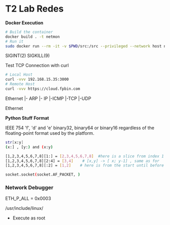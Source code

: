# T2 Lab Redes


**Docker Execution**

```bash
# Build the container
docker build . -t netmon
# Run it
sudo docker run --rm -it -v $PWD/src:/src --privileged --network host netmon
```

SIGINT(2)
SIGKILL(9)


Test TCP Connection with curl
```bash
# Local Host
curl -vvv 192.168.15.35:3000
# Remote Host
curl -vvv https://cloud.fpbin.com
```

Ethernet
	|- ARP
	|- IP
		|-ICMP
		|-TCP
		|-UDP

Ethernet


**Python Stuff**
**Format**

IEEE 754 
'f', 'd' and 'e'  binary32, binary64 or binary16 regardless of the floating-point format used by the platform.


```bash
str[x:y]
(x:] , [y:) and (x:y)

[1,2,3,4,5,6,7,8][1:] = [2,3,4,5,6,7,8]  #here is a slice from index 1 until end
[1,2,3,4,5,6,7,8][2:4] = [3,4]    # [x,y] -> [ x; y-1] , same as for
[1,2,3,4,5,6,7,8][:2] = [1,2]    # here is from the start until before index(2)

```

```bash
socket.socket(socket.AF_PACKET, )
```
### Network Debugger

ETH_P_ALL = 0x0003


/usr/include/linux/


- Execute as root
